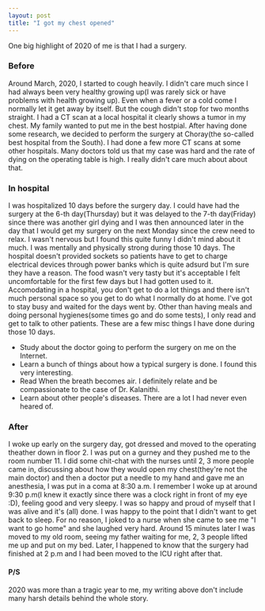 ```yaml
---
layout: post
title: "I got my chest opened"
---
```


One big highlight of 2020 of me is that I had a surgery.

### Before
Around March, 2020, I started to cough heavily. I didn't care much since I had always been very healthy growing up(I was rarely sick or have problems with health growing up). Even when a fever or a cold come I normally let it get away by itself. But the cough didn't stop for two months straight. I had a CT scan at a local hospital it clearly shows a tumor in my chest. My family wanted to put me in the best hostpial. After having done some research, we decided to perform the surgery at Choray(the so-called best hospital from the South). I had done a few more CT scans at some other hospitals. Many doctors told us that my case was hard and the rate of dying on the operating table is high. I really didn't care much about about that.
### In hospital
I was hospitalized 10 days before the surgery day. I could have had the surgery at the 6-th day(Thursday) but it was delayed to the 7-th day(Friday) since there was another girl dying and I was then announced later in the day that I would get my surgery on the next Monday since the crew need to relax. I wasn't nervous but I found this quite funny I didn't mind about it much.
I was mentally and physically strong during those 10 days. The hospital doesn't provided sockets so patients have to get to charge electrical devices through power banks which is quite adsurd but I'm sure they have a reason. The food wasn't very tasty but it's acceptable I felt uncomfortable for the first few days but I had gotten used to it. Accomodating in a hospital, you don't get to do a lot things and there isn't much personal space so you get to do what I normally do at home. I've got to stay busy and waited for the days went by. Other than having meals and doing personal hygienes(some times go and do some tests), I only read and get to talk to other patients.
These are a few misc things I have done during those 10 days.
- Study about the doctor going to perform the surgery on me on the Internet.
- Learn a bunch of things about how a typical surgery is done. I found this very interesting.
- Read When the breath becomes air. I definitely relate and be compassionate to the case of Dr. Kalanithi.
- Learn about other people's diseases. There are a lot I had never even heared of.

### After
I woke up early on the surgery day, got dressed and moved to the operating theather down in floor 2. I was put on a gurney and they pushed me to the room number 11. I did some chit-chat with the nurses until 2, 3 more people came in, discussing about how they would open my chest(they're not the main doctor) and then a doctor put a needle to my hand and gave me an anesthesia, I was put in a coma at 8:30 a.m. I remember I woke up at around 9:30 p.m(I knew it exactly since there was a clock right in front of my eye :D), feeling good and very sleepy. I was so happy and proud of myself that I was alive and it's (all) done. I was happy to the point that I didn't want to get back to sleep. For no reason, I joked to a nurse when she came to see me "I want to go home" and she laughed very hard. Around 15 minutes later I was moved to my old room, seeing my father waiting for me, 2, 3 people lifted me up and put on my bed. Later, I happened to know that the surgery had finished at 2 p.m and I had been moved to the ICU right after that.

#### P/S
2020 was more than a tragic year to me, my writing above don't include many harsh details behind the whole story.

